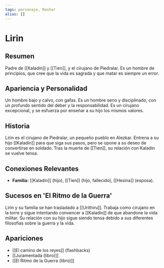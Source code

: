 ```yaml
---
tags: personaje, Roshar
alias: []
---
```


# Lirin

## Resumen
Padre de [[Kaladin]] y [[Tien]], y el cirujano de Piedralar. Es un hombre de principios, que cree que la vida es sagrada y que matar es siempre un error.

## Apariencia y Personalidad
Un hombre bajo y calvo, con gafas. Es un hombre serio y disciplinado, con un profundo sentido del deber y la responsabilidad. Es un cirujano excepcional, y se esfuerza por enseñar a su hijo los mismos valores.

## Historia
Lirin es el cirujano de Piedralar, un pequeño pueblo en Alezkar. Entrena a su hijo [[Kaladin]] para que siga sus pasos, pero se opone a su deseo de convertirse en soldado. Tras la muerte de [[Tien]], su relación con Kaladin se vuelve tensa.

## Conexiones Relevantes
* **Familia:** [[Kaladin]] (hijo), [[Tien]] (hijo, fallecido), [[Hesina]] (esposa).

## Sucesos en 'El Ritmo de la Guerra'
Lirin y su familia se han trasladado a [[Urithiru]]. Trabaja como cirujano en la torre y sigue intentando convencer a [[Kaladin]] de que abandone la vida militar. Su relación con su hijo sigue siendo tensa debido a sus diferentes filosofías sobre la guerra y la vida.

## Apariciones
* [[El camino de los reyes]] (flashbacks)
* [[Juramentada (libro)]]
* [[El Ritmo de la Guerra (libro)]]
